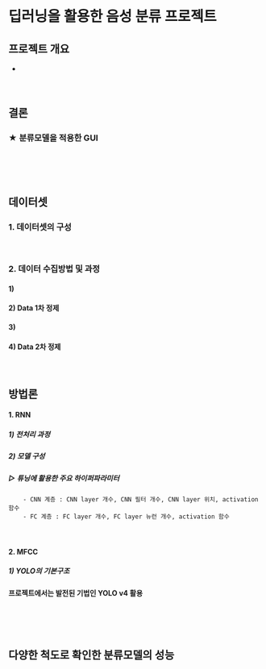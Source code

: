 # 딥러닝을 활용한 음성 분류 프로젝트

## 프로젝트 개요
- 

　  
   
   
## 결론
### ★ 분류모델을 적용한 GUI





　  
   
   
　  

## 데이터셋
### 1. 데이터셋의 구성

　

### 2. 데이터 수집방법 및 과정
#### 1) 
#### 2) Data 1차 정제 

    
#### 3) 
#### 4) Data 2차 정제
　
 
  
## 방법론
#### 1. RNN 
##### 1) 전처리 과정


##### 2) 모델 구성
##### ▷ 튜닝에 활용한 주요 하이퍼파라미터
        - CNN 계층 : CNN layer 개수, CNN 필터 개수, CNN layer 위치, activation함수
        - FC 계층 : FC layer 개수, FC layer 뉴런 개수, activation 함수  




　
 

#### 2. MFCC
##### 1) YOLO의 기본구조  
**프로젝트에서는 발전된 기법인 YOLO v4 활용**  




　

　
 　  
    
## 다양한 척도로 확인한 분류모델의 성능


